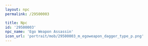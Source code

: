 ```yaml
---
layout: npc
permalink: /29500003

title: Npc
id: '29500003'
npc_name: 'Ego Weapon Assassin'
icon_url: 'portrait/mob/29500003_m_egoweapon_dagger_type_p.png'
---
```


